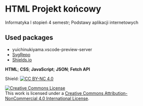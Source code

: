 # HTML Projekt końcowy
Informatyka l stopień 4 semestr; Podstawy aplikacji internetowych <br>

## Used packages
  - yuichinukiyama.vscode-preview-server
  - [SvgRepo](packages/svg-repo/README.md)
  - [Shields.io](https://shields.io)

**HTML**; **CSS**; **JavaScript**; **JSON**; **Fetch API**


Shield: [![CC BY-NC 4.0][cc-by-nc-shield]][cc-by-nc]

[cc-by-nc]: http://creativecommons.org/licenses/by-nc/4.0/
[cc-by-nc-shield]: https://img.shields.io/badge/License-CC%20BY--NC%204.0-lightgrey.svg

<a rel="license" href="http://creativecommons.org/licenses/by-nc/4.0/"><img alt="Creative Commons License" style="border-width:0" src="https://i.creativecommons.org/l/by-nc/4.0/88x31.png" /></a><br />This work is licensed under a <a rel="license" href="http://creativecommons.org/licenses/by-nc/4.0/">Creative Commons Attribution-NonCommercial 4.0 International License</a>.
